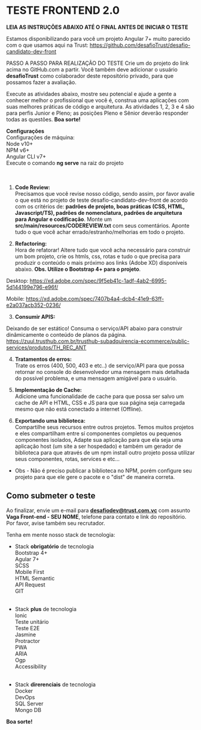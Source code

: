 # TESTE FRONTEND 2.0

**LEIA AS INSTRUÇÕES ABAIXO ATÉ O FINAL ANTES DE INICIAR O TESTE**

Estamos disponibilizando para você um projeto Angular 7+ muito parecido com o que usamos aqui na Trust:  https://github.com/desafioTrust/desafio-candidato-dev-front

PASSO A PASSO PARA REALIZAÇÃO DO TESTE
Crie um do projeto do link acima no GitHub.com a partir. Você também deve adicionar o usuário **desafioTrust** como colaborador deste repositório privado, para que possamos fazer a avaliação.

Execute as atividades abaixo, mostre seu potencial e ajude a gente a conhecer melhor o profissional que você é, construa uma aplicações com suas melhores práticas de código e arquitetura. As atividades 1, 2, 3 e 4 são para perfis Junior e Pleno; as posições Pleno e Sênior deverão responder todas as questões. **Boa sorte!**<br>


**Configurações**<br>
Configurações de máquina:<br>
Node v10+<br>
NPM v6+<br>
Angular CLI v7+<br>
Execute o comando **ng serve** na raiz do projeto<br><br><br>

1) **Code Review:** <br/>
Precisamos que você revise nosso código, sendo assim, por favor avalie o que está no projeto de teste desafio-candidato-dev-front de acordo com os critérios de: **padrões de projeto, boas práticas (CSS, HTML, Javascript/TS), padrões de nomenclatura, padrões de arquitetura para Angular e codificação**. Monte um **src/main/resources/CODEREVIEW.txt** com seus comentários. Aponte tudo o que você achar errado/estranho/melhorias em todo o projeto.

2) **Refactoring:**<br />
Hora de refatorar! Altere tudo que você acha necessário para construir um bom projeto, crie os htmls, css, rotas e tudo o que precisa para produzir o conteúdo o mais próximo aos links (Adobe XD) disponíveis abaixo. **Obs. Utilize o Bootstrap 4+ para o projeto**.


Desktop: https://xd.adobe.com/spec/9f5eb41c-1adf-4ab2-6995-5d144199e796-e96f/

Mobile: https://xd.adobe.com/spec/7407b4a4-dcb4-41e9-63ff-e2a037acb352-0236/


3) **Consumir APIS:**<br />

Deixando de ser estático! Consuma o serviço/API abaixo para construir dinâmicamente o conteúdo de planos da página.
https://zuul.trusthub.com.br/trusthub-subadquirencia-ecommerce/public-services/produtos/TH_REC_ANT


4) **Tratamentos de erros:**<br />
Trate os erros (400, 500, 403 e etc..) de serviço/API para que possa retornar no console do desenvolvedor uma mensagem mais detalhada do possível problema, e uma mensagem amigável para o usuário.

5) **Implementação de Cache:**<br />
Adicione uma funcionalidade de cache para que possa ser salvo um cache de API e HTML, CSS e JS para que sua página seja carregada mesmo que não está conectado a internet (Offline).

6) **Exportando uma biblioteca:**<br />
Compartilhe seus recursos entre outros projetos. Temos muitos projetos e eles compartilham entre sí componentes completos ou pequenos componentes isolados, Adapte sua aplicação para que ela seja uma aplicação host (um site a ser hospedado) e também um gerador de biblioteca para que através de um npm install outro projeto possa utilizar seus componentes, rotas, services e etc...

* Obs - Não é preciso publicar a biblioteca no NPM, porém configure seu projeto para que ele gere o pacote e o "dist" de maneira correta.


## Como submeter o teste

Ao finalizar, envie um e-mail para **desafiodev@trust.com.vc** com assunto **Vaga Front-end - SEU NOME**, telefone para contato e link do repositório. Por favor, avise também seu recrutador.

Tenha em mente nosso stack de tecnologia:

- Stack **obrigatório** de tecnologia<br />
Bootstrap 4+<br />
Agular 7+<br />
SCSS<br />
Mobile First<br />
HTML Semantic<br />
API Request<br />
GIT<br /><br />

- Stack **plus** de tecnologia<br />
Ionic<br />
Teste unitário<br />
Teste E2E<br />
Jasmine<br />
Protractor<br />
PWA<br />
ARIA<br />
Ogp<br />
Accessibility<br /><br />

- Stack **direrenciais** de tecnologia<br />
Docker<br />
DevOps <br />
SQL Server<br />
Mongo DB<br />


**Boa sorte!**

